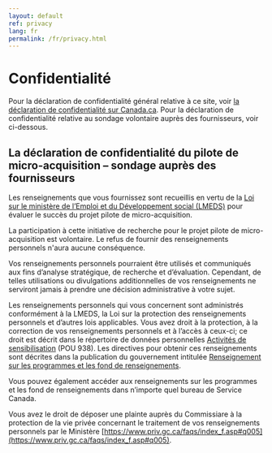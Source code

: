 ```yaml
---
layout: default
ref: privacy
lang: fr
permalink: /fr/privacy.html
---
```


# Confidentialité

Pour la déclaration de confidentialité général relative à ce site, voir [la déclaration  de confidentialité sur Canada.ca](https://www.canada.ca/fr/transparence/confidentialite.html).
Pour la déclaration de confidentialité relative au sondage volontaire auprès des fournisseurs, voir ci-dessous.

## La déclaration de confidentialité du pilote de micro-acquisition – sondage auprès des fournisseurs

Les renseignements que vous fournissez sont recueillis en vertu de la [Loi sur le ministère de l’Emploi et du Développement social (LMEDS)](https://laws-lois.justice.gc.ca/fra/lois/h-5.7/page-1.html) pour évaluer le succès du projet pilote de micro-acquisition.

La participation à cette initiative de recherche pour le projet pilote de micro-acquisition est volontaire.
Le refus de fournir des renseignements personnels n'aura aucune conséquence.

Vos renseignements personnels pourraient être utilisés et communiqués aux fins d’analyse stratégique, de recherche et d’évaluation.
Cependant, de telles utilisations ou divulgations additionnelles de vos renseignements ne serviront jamais à prendre une décision administrative à votre sujet.

Les renseignements personnels qui vous concernent sont administrés conformément à la LMEDS, la Loi sur la protection des renseignements personnels et d’autres lois applicables.
Vous avez droit à la protection, à la correction de vos renseignements personnels et à l’accès à ceux-ci; ce droit est décrit dans le répertoire de données personnelles [Activités de sensibilisation](https://www.canada.ca/fr/secretariat-conseil-tresor/services/acces-information-protection-reseignements-personnels/acces-information/renseignements-programmes-fonds-renseignements/fichiers-renseignements-personnels-ordinaires.html#pou938) (POU 938).
Les directives pour obtenir ces renseignements sont décrites dans la publication du gouvernement intitulée [Renseignement sur les programmes et les fond de renseignements](https://www.canada.ca/fr/emploi-developpement-social/ministere/transparence/aai/rapports/infosource.html).

Vous pouvez également accéder aux renseignements sur les programmes et les fond de renseignements dans n’importe quel bureau de Service Canada.

Vous avez le droit de déposer une plainte auprès du Commissiare à la protection de la vie privée concernant le traitement de vos renseignements personnels par le Ministère [https://www.priv.gc.ca/faqs/index_f.asp#q005](https://www.priv.gc.ca/faqs/index_f.asp#q005).
